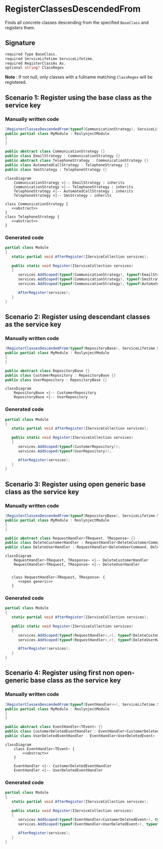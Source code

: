 # RegisterClassesDescendedFrom

Finds all concrete classes descending from the
specified `BaseClass` and registers them.

## Signature
```c#
required Type BaseClass,
required ServiceLifetime ServiceLifetime,
required RegisterClassAs As,
optional string? ClassRegex
```

**Note** : If not null, only classes with a fullname matching
`ClassRegex` will be registered.

## Scenario 1: Register using the base class as the service key

### Manually written code
```c#
[RegisterClassesDescendedFrom(typeof(CommunicationStrategy), ServiceLifetime.Scoped, RegisterClassAs.BaseClass)]
public partial class MyModule : RoslynjectModule
{
}

public abstract class CommunicationStrategy {}
public class EmailStrategy : CommunicationStrategy {}
public abstract class TelephoneStrategy : CommunicationStrategy {}
public class AutomatedCallStrategy : TelephoneStrategy {}
public class SmsStrategy : TelephoneStrategy {}
```

```mermaid
classDiagram
    CommunicationStrategy <|-- EmailStrategy : inherits
    CommunicationStrategy <|-- TelephoneStrategy : inherits
    TelephoneStrategy <|-- AutomatedCallStrategy : inherits
    TelephoneStrategy <|-- SmsStrategy : inherits

class CommunicationStrategy {
   <<abstract>>
}
class TelephoneStrategy {
   <<abstract>>
}
```

### Generated code
```c#
partial class Module
{
   static partial void AfterRegister(IServiceCollection services);
        
   public static void Register(IServiceCollection services)
   {
      services.AddScoped(typeof(CommunicationStrategy), typeof(EmailStrategy));
      services.AddScoped(typeof(CommunicationStrategy), typeof(SmsStrategy));
      services.AddScoped(typeof(CommunicationStrategy), typeof(AutomatedCallStrategy));

      AfterRegister(services);
   }
}
```

## Scenario 2: Register using descendant classes as the service key

### Manually written code
```c#
[RegisterClassesDescendedFrom(typeof(RepositoryBase), ServiceLifetime.Scoped, RegisterClassAs.DescendantClass)]
public partial class MyModule : RoslynjectModule
{
}

public abstract class RepositoryBase {}
public class CustomerRepository : RepositoryBase {}
public class UserRepository : RepositoryBase {}
```

```mermaid
classDiagram
    RepositoryBase <|-- CustomerRepository
    RepositoryBase <|-- UserRepository
```

### Generated code
```c#
partial class Module
{
   static partial void AfterRegister(IServiceCollection services);
        
   public static void Register(IServiceCollection services)
   {
      services.AddScoped(typeof(CustomerRepository));
      services.AddScoped(typeof(UserRepository));

      AfterRegister(services);
   }
}
```

## Scenario 3: Register using open generic base class as the service key

### Manually written code
```c#
[RegisterClassesDescendedFrom(typeof(RepositoryBase), ServiceLifetime.Scoped, RegisterClassAs.BaseClass)]
public partial class MyModule : RoslynjectModule
{
}

public abstract class RequestHandler<TRequest, TResponse> {}
public class DeleteCustomerHandler : RequestHandler<DeleteCustomerCommand, DeleteCustomerResponse> {}
public class DeleteUserHandler : RequestHandler<DeleteUserCommand, DeleteUserResponse> {}
```

```mermaid
classDiagram
    RequestHandler~TRequest, TResponse~ <|-- DeleteCustomerHandler
    RequestHandler~TRequest, TResponse~ <|-- DeleteUserHandler


   class RequestHandler~TRequest, TResponse~ {
      <<open generic>>
   }
```

### Generated code
```c#
partial class Module
{
   static partial void AfterRegister(IServiceCollection services);
        
   public static void Register(IServiceCollection services)
   {
      services.AddScoped(typeof(RequestHandler<,>), typeof(DeleteCustomerHandler));
      services.AddScoped(typeof(RequestHandler<,>), typeof(DeleteUserHandler));

      AfterRegister(services);
   }
}
```

## Scenario 4: Register using first non open-generic base class as the service key

### Manually written code
```c#
[RegisterClassesDescendedFrom(typeof(EventHandler<>), ServiceLifetime.Scoped, RegisterClassAs.BaseClosedGenericClass)]
public partial class MyModule : RoslynjectModule
{
}

public abstract class EventHandler<TEvent> {}
public class CustomerDeletedEventHandler : EventHandler<CustomerDeletedEvent> {}
public class UserDeletedEventHandler : EventHandler<UserDeletedEvent> {}
```

```mermaid
classDiagram
    class EventHandler~TEvent~ {
        <<abstract>>
    }

    EventHandler <|-- CustomerDeletedEventHandler
    EventHandler <|-- UserDeletedEventHandler
```

### Generated code
```c#
partial class Module
{
   static partial void AfterRegister(IServiceCollection services);
        
   public static void Register(IServiceCollection services)
   {
      services.AddScoped(typeof(EventHandler<CustomerDeletedEvent>), typeof(DeleteCustomerHandler));
      services.AddScoped(typeof(EventHandler<UserDeletedEvent>), typeof(DeleteCustomerHandler));

      AfterRegister(services);
   }
}
```
